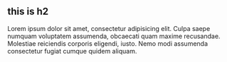 ## this is h2 ##

Lorem ipsum dolor sit amet, consectetur adipisicing elit. Culpa saepe numquam voluptatem assumenda, obcaecati quam maxime recusandae. Molestiae reiciendis corporis eligendi, iusto. Nemo modi assumenda consectetur fugiat cumque quidem aliquam.